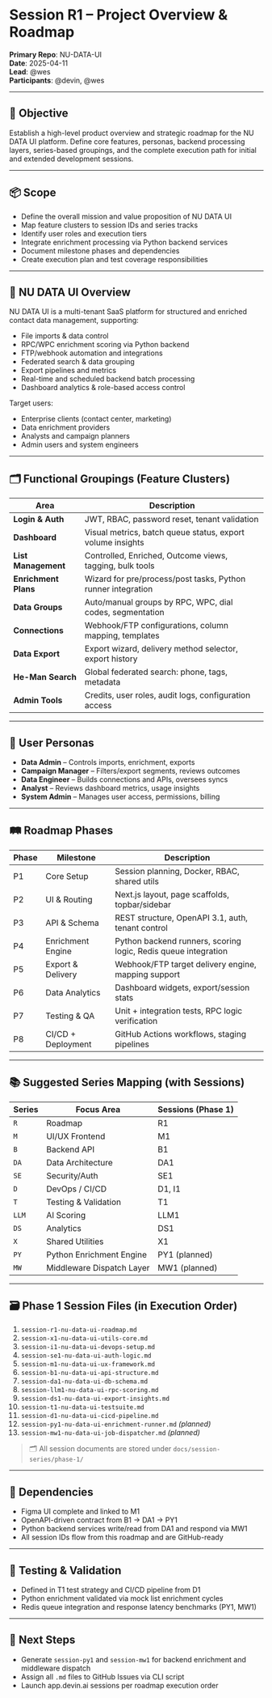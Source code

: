 # Session R1 – Project Overview & Roadmap

**Primary Repo**: NU-DATA-UI  
**Date**: 2025-04-11  
**Lead**: @wes  
**Participants**: @devin, @wes

---

## 🎯 Objective
Establish a high-level product overview and strategic roadmap for the NU DATA UI platform. Define core features, personas, backend processing layers, series-based groupings, and the complete execution path for initial and extended development sessions.

---

## 📦 Scope
- Define the overall mission and value proposition of NU DATA UI
- Map feature clusters to session IDs and series tracks
- Identify user roles and execution tiers
- Integrate enrichment processing via Python backend services
- Document milestone phases and dependencies
- Create execution plan and test coverage responsibilities

---

## 📌 NU DATA UI Overview
NU DATA UI is a multi-tenant SaaS platform for structured and enriched contact data management, supporting:
- File imports & data control
- RPC/WPC enrichment scoring via Python backend
- FTP/webhook automation and integrations
- Federated search & data grouping
- Export pipelines and metrics
- Real-time and scheduled backend batch processing
- Dashboard analytics & role-based access control

Target users:
- Enterprise clients (contact center, marketing)
- Data enrichment providers
- Analysts and campaign planners
- Admin users and system engineers

---

## 🗂 Functional Groupings (Feature Clusters)
| Area | Description |
|------|-------------|
| **Login & Auth** | JWT, RBAC, password reset, tenant validation |
| **Dashboard** | Visual metrics, batch queue status, export volume insights |
| **List Management** | Controlled, Enriched, Outcome views, tagging, bulk tools |
| **Enrichment Plans** | Wizard for pre/process/post tasks, Python runner integration |
| **Data Groups** | Auto/manual groups by RPC, WPC, dial codes, segmentation |
| **Connections** | Webhook/FTP configurations, column mapping, templates |
| **Data Export** | Export wizard, delivery method selector, export history |
| **He-Man Search** | Global federated search: phone, tags, metadata |
| **Admin Tools** | Credits, user roles, audit logs, configuration access |

---

## 👤 User Personas
- **Data Admin** – Controls imports, enrichment, exports
- **Campaign Manager** – Filters/export segments, reviews outcomes
- **Data Engineer** – Builds connections and APIs, oversees syncs
- **Analyst** – Reviews dashboard metrics, usage insights
- **System Admin** – Manages user access, permissions, billing

---

## 🛤️ Roadmap Phases
| Phase | Milestone | Description |
|-------|-----------|-------------|
| P1 | Core Setup | Session planning, Docker, RBAC, shared utils |
| P2 | UI & Routing | Next.js layout, page scaffolds, topbar/sidebar |
| P3 | API & Schema | REST structure, OpenAPI 3.1, auth, tenant control |
| P4 | Enrichment Engine | Python backend runners, scoring logic, Redis queue integration |
| P5 | Export & Delivery | Webhook/FTP target delivery engine, mapping support |
| P6 | Data Analytics | Dashboard widgets, export/session stats |
| P7 | Testing & QA | Unit + integration tests, RPC logic verification |
| P8 | CI/CD + Deployment | GitHub Actions workflows, staging pipelines |

---

## 📚 Suggested Series Mapping (with Sessions)
| Series | Focus Area | Sessions (Phase 1) |
|--------|------------|---------------------|
| `R` | Roadmap | R1 |
| `M` | UI/UX Frontend | M1 |
| `B` | Backend API | B1 |
| `DA` | Data Architecture | DA1 |
| `SE` | Security/Auth | SE1 |
| `D` | DevOps / CI/CD | D1, I1 |
| `T` | Testing & Validation | T1 |
| `LLM` | AI Scoring | LLM1 |
| `DS` | Analytics | DS1 |
| `X` | Shared Utilities | X1 |
| `PY` | Python Enrichment Engine | PY1 (planned) |
| `MW` | Middleware Dispatch Layer | MW1 (planned) |

---

## 🗃️ Phase 1 Session Files (in Execution Order)

1. `session-r1-nu-data-ui-roadmap.md`
2. `session-x1-nu-data-ui-utils-core.md`
3. `session-i1-nu-data-ui-devops-setup.md`
4. `session-se1-nu-data-ui-auth-logic.md`
5. `session-m1-nu-data-ui-ux-framework.md`
6. `session-b1-nu-data-ui-api-structure.md`
7. `session-da1-nu-data-ui-db-schema.md`
8. `session-llm1-nu-data-ui-rpc-scoring.md`
9. `session-ds1-nu-data-ui-export-insights.md`
10. `session-t1-nu-data-ui-testsuite.md`
11. `session-d1-nu-data-ui-cicd-pipeline.md`
12. `session-py1-nu-data-ui-enrichment-runner.md` *(planned)*
13. `session-mw1-nu-data-ui-job-dispatcher.md` *(planned)*

> 🗂 All session documents are stored under `docs/session-series/phase-1/`

---

## 🔗 Dependencies
- Figma UI complete and linked to M1
- OpenAPI-driven contract from B1 → DA1 → PY1
- Python backend services write/read from DA1 and respond via MW1
- All session IDs flow from this roadmap and are GitHub-ready

---

## 🧪 Testing & Validation
- Defined in T1 test strategy and CI/CD pipeline from D1
- Python enrichment validated via mock list enrichment cycles
- Redis queue integration and response latency benchmarks (PY1, MW1)

---

## 🚧 Next Steps
- Generate `session-py1` and `session-mw1` for backend enrichment and middleware dispatch
- Assign all `.md` files to GitHub Issues via CLI script
- Launch app.devin.ai sessions per roadmap execution order